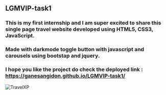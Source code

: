## LGMVIP-task1

### This is my first internship and I am super excited to share this single page travel website developed using HTML5, CSS3, JavaScript. 

### Made with darkmode toggle button with javascript and carousels using bootstap and jquery.

### I hope you like the project do check the deployed link : https://ganesangidon.github.io/LGMVIP-task1/

![TravelXP](https://user-images.githubusercontent.com/88224886/151671927-c21f0a03-f6a2-4abc-8f52-a7e17359cf87.png)
